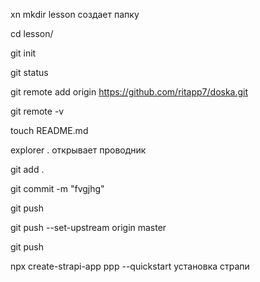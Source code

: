 xn
mkdir lesson создает папку

cd lesson/

git init
    
git status
    
git remote add origin https://github.com/ritapp7/doska.git
    
git remote -v
    
touch README.md
    
explorer . открывает проводник
    
git add .
   
git commit -m "fvgjhg"
   
git push
   
git push --set-upstream origin master
   
git push

npx create-strapi-app ppp --quickstart установка страпи

   

